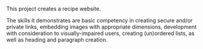This project creates a recipe website.

The skills it demonstrates are basic competency in creating secure and/or private links,
embedding images with appropriate dimensions, development with consideration to visually-impaired users,
creating (un)ordered lists, as well as heading and paragraph creation.


